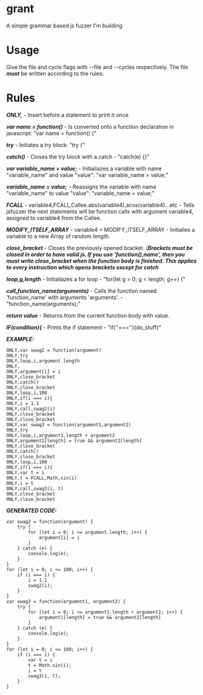 # grant
A simple grammar based js fuzzer I'm building
# Usage
Give the file and cycle flags with --file and --cycles respectively. The file ***must*** be written according to the rules:
# Rules
***ONLY,*** - Insert before a statement to print it once

***var name = function()*** - Is converted onto a function declaration in javascript: "var name = function() {"

***try*** - Initiates a try block: "try {"

***catch()*** - Closes the try block with a catch - "catch(e) {}"

***var variable_name = value;*** - Initialiazes a variable with name "variable_name" and value "value": "var variable_name = value;"

***variable_name = value;*** - Reassigns the variable with name "variable_name" to value "value": "variable_name = value;"

***FCALL*** - variable4,FCALL,Callee.abs(variable4),acos(variable4)...etc - Tells jsfuzzer the next statements will be function calls with argument variable4, assigned to variable4 from the Callee.

***MODIFY_ITSELF_ARRAY*** - variable4 = MODIFY_ITSELF_ARRAY - Initialies a variable to a new Array of random length.

***close_bracket*** - Closes the previously opened bracket. (***Brackets must be closed in order to have valid js. If you use 'function(),name', then you must write close_bracket when the function body is finished. This applies to every instruction which opens brackets except for catch***

***loop,g,length*** - Initialiazes a for loop - "for(let g = 0; g < length; g++) {"

***call,function_name(arguments)*** - Calls the function named 'function_name' with arguments 'arguments'. - "function_name(arguments);"

***return value*** - Returns from the current function body with value.

***IF(condition){*** - Prints the if statement - "if(''===''){do_stuff}"

 
***EXAMPLE:***

```
ONLY,var swag2 = function(argument)
ONLY,try
ONLY,loop,i,argument.length
ONLY,
ONLY,argument[i] = i
ONLY,close_bracket
ONLY,catch()
ONLY,close_bracket
ONLY,loop,i,100
ONLY,if(i === i){
ONLY,i = 1.1
ONLY,call,swag2(i)
ONLY,close_bracket
ONLY,close_bracket
ONLY,var swag3 = function(argument1,argument2)
ONLY,try
ONLY,loop,i,argument1.length + argument2
ONLY,argument1[length] = true && argument2[length]
ONLY,close_bracket
ONLY,catch()
ONLY,close_bracket
ONLY,loop,i,100
ONLY,if(i === i){
ONLY,var t = i
ONLY,t = FCALL,Math,sin(i)
ONLY,i = t
ONLY,call,swag3(i, t)
ONLY,close_bracket
ONLY,close_bracket
```

***GENERATED CODE:***

```
var swag2 = function(argument) {
    try {
        for (let i = 0; i <= argument.length; i++) {
            argument[i] = i
        }
    } catch (e) {
        console.log(e);
    }
}
for (let i = 0; i <= 100; i++) {
    if (i === i) {
        i = 1.1
        swag2(i);
    }
}
var swag3 = function(argument1, argument2) {
    try {
        for (let i = 0; i <= argument1.length + argument2; i++) {
            argument1[length] = true && argument2[length]
        }
    } catch (e) {
        console.log(e);
    }
}
for (let i = 0; i <= 100; i++) {
    if (i === i) {
        var t = i
        t = Math.sin(i);
        i = t
        swag3(i, t);
    }
}


```
